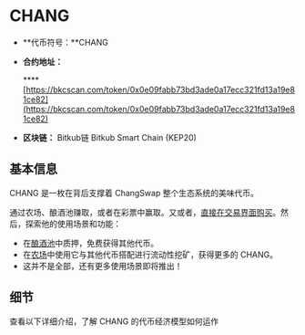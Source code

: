 # CHANG

* \*\*代币符号：\*\*CHANG
*   **合约地址：**

    \*\*\*\* [https://bkcscan.com/token/0x0e09fabb73bd3ade0a17ecc321fd13a19e81ce82](https://bkcscan.com/token/0x0e09fabb73bd3ade0a17ecc321fd13a19e81ce82)
* **区块链：** Bitkub链 Bitkub Smart Chain (KEP20)

## 基本信息

CHANG 是一枚在背后支撑着 ChangSwap 整个生态系统的美味代币。

通过农场、酿酒池赚取，或者在彩票中赢取。又或者，[直接在交易界面购买](../../products/changswap-exchange.md)。然后，探索他的使用场景和功能：

* 在[酿酒池](broken-reference)中质押，免费获得其他代币。
* 在[农场](../../products/yield-farming.md)中使用它与其他代币搭配进行流动性挖矿，获得更多的 CHANG。
* 这并不是全部，还有更多使用场景即将推出！

## 细节

查看以下详细介绍，了解 CHANG 的代币经济模型如何运作
